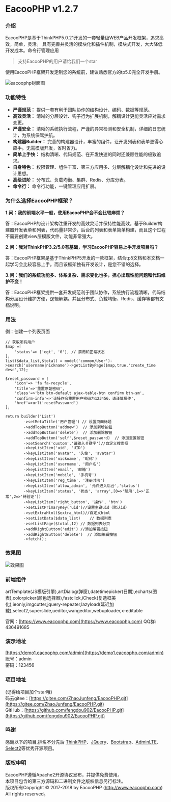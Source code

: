EacooPHP v1.2.7
===============
### 介绍
EacooPHP是基于ThinkPHP5.0.21开发的一套轻量级WEB产品开发框架，追求高效，简单，灵活。
具有完善并灵活的模块化和插件机制，模块式开发，大大降低开发成本。命令行管理应用

>支持EacooPHP的用户请给我们一个star

使用EacooPHP框架开发定制您的系统前，建议熟悉官方的tp5.0完全开发手册。

![eacoophp封面图](https://github.com/fengdou902/EacooPHP/blob/master/screenshot.jpeg)

### 功能特性
- **严谨规范：** 提供一套有利于团队协作的结构设计、编码、数据等规范。
- **高效灵活：** 清晰的分层设计、钩子行为扩展机制，解耦设计更能灵活应对需求变更。
- **严谨安全：** 清晰的系统执行流程，严谨的异常检测和安全机制，详细的日志统计，为系统保驾护航。
- **构建器Builder：** 完善的构建器设计，丰富的组件，让开发列表和表单更得心应手。无需模版开发，省时省力。
- **简单上手快：** 结构清晰、代码规范、在开发快速的同时还兼顾性能的极致追求。
- **自身特色：** 权限管理、组件丰富、第三方应用多、分层解耦化设计和先进的设计思想。
- **高级进阶：** 分布式、负载均衡、集群、Redis、分库分表。 
- **命令行：** 命令行功能，一键管理应用扩展。 

### 为什么选择EacooPHP框架？
**1.问：我的前端水平一般，使用EacooPHP会不会比较麻烦？**

答：EacooPHP的设计架构注重开发的高效灵活并保持性能高效，基于Builder构建器开发表单和列表，代码量非常少，后台的列表和表单简单构建，而且这个过程不需要创建view层模版文件，功能非常强大。

**2.问：我对ThinkPHP3.2/5.0有基础，学习EacooPHP容易上手开发项目吗？**

答：EacooPHP框架是基于ThinkPHP5开发的一款框架，结合tp5文档和本文档一起学习会比较容易上手。而且该框架独有开发设计，是您不错的选择。

**3.问：我们的系统功能多、体系复杂、需求变化也多，担心出现性能问题和代码维护不变！**

答：EacooPHP框架提供一套开发规范利于团队协作，系统执行流程清晰，代码结构分层设计维护方便，逻辑解耦。并且分布式、负载均衡、Redis、缓存等都有文档说明。

### 用法
例：创建一个列表页面
```
// 获取所有用户
$map =[
	'status'=> ['egt', '0'], // 禁用和正常状态
];
list($data_list,$total) = model('common/User')->search('username|nickname')->getListByPage($map,true,'create_time desc',12);

$reset_password = [
    'icon'=> 'fa fa-recycle',
    'title'=>'重置原始密码',
    'class'=>'btn btn-default ajax-table-btn confirm btn-sm',
    'confirm-info'=>'该操作会重置用户密码为123456，请谨慎操作',
    'href'=>url('resetPassword')
];
        
return builder('List')
        ->setMetaTitle('用户管理') // 设置页面标题
        ->addTopButton('addnew')  // 添加新增按钮
        ->addTopButton('delete')  // 添加删除按钮
        ->addTopButton('self',$reset_password)  // 添加重置按钮
        ->setSearch('custom','请输入关键字')//自定义搜索框
        ->keyListItem('uid', 'UID')
        ->keyListItem('avatar', '头像', 'avatar')
        ->keyListItem('nickname', '昵称')
        ->keyListItem('username', '用户名')
        ->keyListItem('email', '邮箱')
        ->keyListItem('mobile', '手机号')
        ->keyListItem('reg_time', '注册时间')
        ->keyListItem('allow_admin', '允许进入后台','status')
        ->keyListItem('status', '状态', 'array',[0=>'禁用',1=>'正常',2=>'待验证'])
        ->keyListItem('right_button', '操作', 'btn')
        ->setListPrimaryKey('uid')//设置主键uid（默认id）
        ->setExtraHtml($extra_html)//自定义html
        ->setListData($data_list)    // 数据列表
        ->setListPage($total,12) // 数据列表分页
        ->addRightButton('edit') //添加编辑按钮
        ->addRightButton('delete')  // 添加编辑按钮
        ->fetch();
```
### 效果图
![效果图](https://github.com/fengdou902/EacooPHP/blob/dev/builder-list-user-demo1.jpg)

### 前端组件
artTemplate(JS模版引擎),artDialog(弹窗),datetimepicker(日期),echarts(图表),colorpicker(颜色选择器),fastclick,iCheck(复选框美化),ieonly,imgcutter,jquery-repeater,lazyload(延迟加载),select2,superslide,ueditor,wangeditor,webuploader,x-editable

官网：[https://www.eacoophp.com](https://www.eacoophp.com)
QQ群: 436491685
### 演示地址
[https://demo1.eacoophp.com/admin](https://demo1.eacoophp.com/admin)  
账号：admin  
密码：123456 

### 项目地址
(记得给项目加个star哦)  
码云gitee：[https://gitee.com/ZhaoJunfeng/EacooPHP.git](https://gitee.com/ZhaoJunfeng/EacooPHP.git)  
GitHub：[https://github.com/fengdou902/EacooPHP.git](https://github.com/fengdou902/EacooPHP.git)  

### 鸣谢
感谢以下的项目,排名不分先后
[ThinkPHP](http://www.thinkphp.cn)、[JQuery](http://jquery.com/)、[Bootstrap](http://getbootstrap.com/)、[AdminLTE](https://almsaeedstudio.com)、[Select2](https://github.com/select2/select2)等优秀开源项目。
### 版权申明
EacooPHP遵循Apache2开源协议发布，并提供免费使用。  
本项目包含的第三方源码和二进制文件之版权信息另行标注。  
版权所有Copyright © 2017-2018 by EacooPHP (http://www.eacoophp.com)  
All rights reserved。
